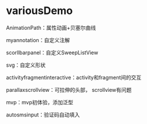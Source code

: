 # variousDemo
AnimationPath：属性动画+贝塞尔曲线

myannotation：自定义注解

scorllbarpanel：自定义SweepListView

svg：自定义形状

activityfragmentinteractive：activity和fragment间的交互

parallaxscrollview：可拉伸的头部， scrollview有问题

mvp：mvp初体验，添加泛型

autosmsinput：验证码自动填入

